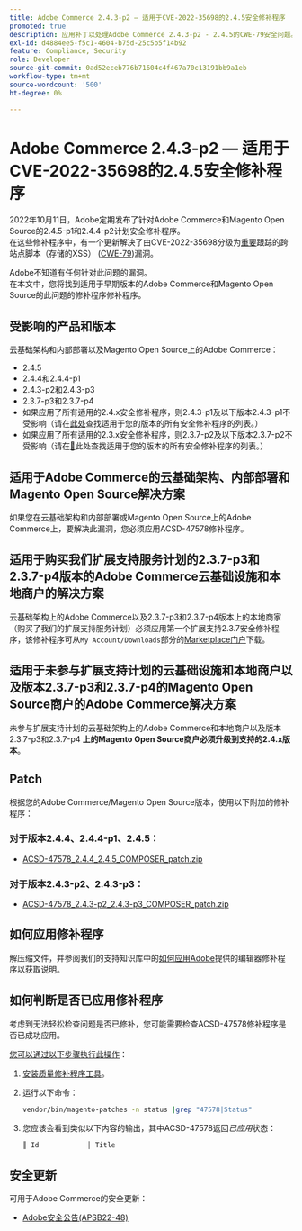 ```yaml
---
title: Adobe Commerce 2.4.3-p2 — 适用于CVE-2022-35698的2.4.5安全修补程序
promoted: true
description: 应用补丁以处理Adobe Commerce 2.4.3-p2 - 2.4.5的CWE-79安全问题。
exl-id: d4884ee5-f5c1-4604-b75d-25c5b5f14b92
feature: Compliance, Security
role: Developer
source-git-commit: 0ad52eceb776b71604c4f467a70c13191bb9a1eb
workflow-type: tm+mt
source-wordcount: '500'
ht-degree: 0%

---
```


# Adobe Commerce 2.4.3-p2 — 适用于CVE-2022-35698的2.4.5安全修补程序

2022年10月11日，Adobe定期发布了针对Adobe Commerce和Magento Open Source的2.4.5-p1和2.4.4-p2计划安全修补程序。<br>
在这些修补程序中，有一个更新解决了由CVE-2022-35698分级为[重要](https://helpx.adobe.com/cn/security/severity-ratings.html)跟踪的跨站点脚本（存储的XSS） ([CWE-79](https://cwe.mitre.org/data/definitions/79.html))漏洞。

Adobe不知道有任何针对此问题的漏洞。<br>
在本文中，您将找到适用于早期版本的Adobe Commerce和Magento Open Source的此问题的修补程序修补程序。

## 受影响的产品和版本

云基础架构和内部部署以及Magento Open Source上的Adobe Commerce：

* 2.4.5
* 2.4.4和2.4.4-p1
* 2.4.3-p2和2.4.3-p3
* 2.3.7-p3和2.3.7-p4
* 如果应用了所有适用的2.4.x安全修补程序，则2.4.3-p1及以下版本2.4.3-p1不受影响（请在[此处](https://helpx.adobe.com/cn/security/products/magento.html)查找适用于您的版本的所有安全修补程序的列表。）
* 如果应用了所有适用的2.3.x安全修补程序，则2.3.7-p2及以下版本2.3.7-p2不受影响（请在[&#128279;](https://helpx.adobe.com/cn/security/products/magento.html)此处查找适用于您的版本的所有安全修补程序的列表。）


## 适用于Adobe Commerce的云基础架构、内部部署和Magento Open Source解决方案

如果您在云基础架构和内部部署或Magento Open Source上的Adobe Commerce上，要解决此漏洞，您必须应用ACSD-47578修补程序。

## 适用于购买我们扩展支持服务计划的2.3.7-p3和2.3.7-p4版本的Adobe Commerce云基础设施和本地商户的解决方案

云基础架构上的Adobe Commerce以及2.3.7-p3和2.3.7-p4版本上的本地商家（购买了我们的扩展支持服务计划）必须应用第一个扩展支持2.3.7安全修补程序，该修补程序可从`My Account/Downloads`部分的[Marketplace门户](https://marketplace.magento.com/)下载。

## 适用于未参与扩展支持计划的云基础设施和本地商户以及版本2.3.7-p3和2.3.7-p4的Magento Open Source商户的Adobe Commerce解决方案

未参与扩展支持计划的云基础架构上的Adobe Commerce和本地商户以及版本2.3.7-p3和2.3.7-p4 **上的Magento Open Source商户必须升级到支持的2.4.x版本**。

## Patch

根据您的Adobe Commerce/Magento Open Source版本，使用以下附加的修补程序：

### 对于版本2.4.4、2.4.4-p1、2.4.5：

* [ACSD-47578_2.4.4_2.4.5_COMPOSER_patch.zip](assets/ACSD-47578_2.4.4_2.4.5_COMPOSER_patch.zip)

### 对于版本2.4.3-p2、2.4.3-p3：

* [ACSD-47578_2.4.3-p2_2.4.3-p3_COMPOSER_patch.zip](assets/ACSD-47578_2.4.3-p2_2.4.3-p3_COMPOSER_patch.zip)

## 如何应用修补程序

解压缩文件，并参阅我们的支持知识库中的[如何应用Adobe](https://experienceleague.adobe.com/docs/commerce-knowledge-base/kb/how-to/how-to-apply-a-composer-patch-provided-by-magento.html?lang=zh-Hans)提供的编辑器修补程序以获取说明。

## 如何判断是否已应用修补程序

考虑到无法轻松检查问题是否已修补，您可能需要检查ACSD-47578修补程序是否已成功应用。

<u>您可以通过以下步骤执行此操作</u>：

1. [安装质量修补程序工具](https://experienceleague.adobe.com/docs/commerce-operations/tools/quality-patches-tool/usage.html?lang=zh-Hans)。
1. 运行以下命令：

   ```bash
   vendor/bin/magento-patches -n status |grep "47578|Status"
   ```

1. 您应该会看到类似以下内容的输出，其中ACSD-47578返回&#x200B;*已应用*&#x200B;状态：

   ```bash
   ║ Id            │ Title                                                        │ Category        │ Origin                 │ Status      │ Details                                          ║ ║ N/A           │ ../m2-hotfixes/ACSD-47578__2.4.4_2.4.5_COMPOSER_patch.patch      │ Other           │ Local                  │ Applied     │ Patch type: Custom                                
   ```

## 安全更新

可用于Adobe Commerce的安全更新：

* [Adobe安全公告(APSB22-48)](https://helpx.adobe.com/cn/security/products/magento/apsb22-48.html)
